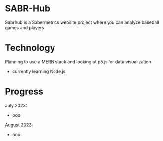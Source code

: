 # SABR-Hub
Sabrhub is a Sabermetrics website project where you can analyze baseball games and players

# Technology
Planning to use a MERN stack and looking at p5.js for data visualization

- currently learning Node.js

# Progress

July 2023:
- ooo

August 2023:
- ooo
